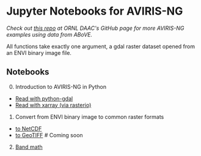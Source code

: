 # Jupyter Notebooks for AVIRIS-NG

*Check out [this repo](https://github.com/ornldaac/above-airborne-avirisng-python) at ORNL DAAC's GitHub page for more AVIRIS-NG examples using data from ABoVE.*

All functions take exactly one argument, a gdal raster dataset opened from an ENVI binary image file.

## Notebooks

0. Introduction to AVIRIS-NG in Python      
* [Read with python-gdal](notebooks/0_read_with_gdal.ipynb)
* [Read with xarray (via rasterio)](notebooks/0_read_with_xarray.ipynb)
1. Convert from ENVI binary image to common raster formats      
* [to NetCDF](notebooks/1_convert_to_netcdf.ipynb)      
* [to GeoTIFF](notebooks/1_convert_to_geotiff.ipynb) # Coming soon      
2. [Band math](notebooks/2_band_math.ipynb)      
